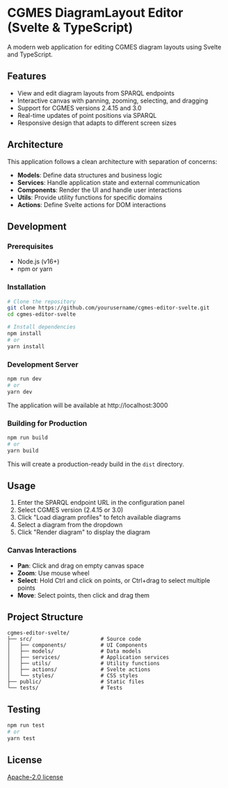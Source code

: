 # CGMES DiagramLayout Editor (Svelte & TypeScript)

A modern web application for editing CGMES diagram layouts using Svelte and TypeScript.

## Features

- View and edit diagram layouts from SPARQL endpoints
- Interactive canvas with panning, zooming, selecting, and dragging
- Support for CGMES versions 2.4.15 and 3.0
- Real-time updates of point positions via SPARQL
- Responsive design that adapts to different screen sizes

## Architecture

This application follows a clean architecture with separation of concerns:

- **Models**: Define data structures and business logic
- **Services**: Handle application state and external communication
- **Components**: Render the UI and handle user interactions
- **Utils**: Provide utility functions for specific domains
- **Actions**: Define Svelte actions for DOM interactions

## Development

### Prerequisites

- Node.js (v16+)
- npm or yarn

### Installation

```bash
# Clone the repository
git clone https://github.com/yourusername/cgmes-editor-svelte.git
cd cgmes-editor-svelte

# Install dependencies
npm install
# or
yarn install
```

### Development Server

```bash
npm run dev
# or
yarn dev
```

The application will be available at http://localhost:3000

### Building for Production

```bash
npm run build
# or
yarn build
```

This will create a production-ready build in the `dist` directory.

## Usage

1. Enter the SPARQL endpoint URL in the configuration panel
2. Select CGMES version (2.4.15 or 3.0)
3. Click "Load diagram profiles" to fetch available diagrams
4. Select a diagram from the dropdown
5. Click "Render diagram" to display the diagram

### Canvas Interactions

- **Pan**: Click and drag on empty canvas space
- **Zoom**: Use mouse wheel
- **Select**: Hold Ctrl and click on points, or Ctrl+drag to select multiple points
- **Move**: Select points, then click and drag them

## Project Structure

```
cgmes-editor-svelte/
├── src/                      # Source code
│   ├── components/           # UI Components
│   ├── models/               # Data models
│   ├── services/             # Application services
│   ├── utils/                # Utility functions
│   ├── actions/              # Svelte actions
│   └── styles/               # CSS styles
├── public/                   # Static files
└── tests/                    # Tests
```

## Testing

```bash
npm run test
# or
yarn test
```

## License

[Apache-2.0 license](LICENSE)